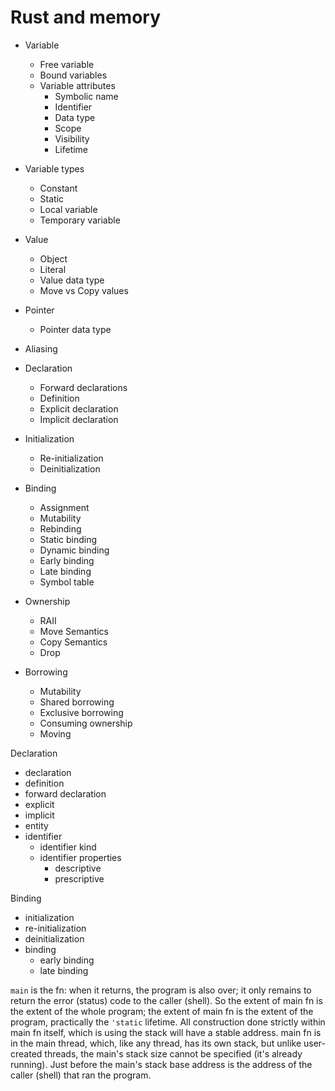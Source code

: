 # Rust and memory


* Variable
  - Free variable
  - Bound variables
  * Variable attributes
    - Symbolic name
    - Identifier
    - Data type
    - Scope
    - Visibility
    - Lifetime
* Variable types
  - Constant
  - Static
  - Local variable
  - Temporary variable
* Value
  - Object
  - Literal
  - Value data type
  - Move vs Copy values
* Pointer
  - Pointer data type
* Aliasing


* Declaration
  - Forward declarations
  - Definition
  - Explicit declaration
  - Implicit declaration
* Initialization
  - Re-initialization
  - Deinitialization
* Binding
  - Assignment
  - Mutability
  - Rebinding
  - Static binding
  - Dynamic binding
  - Early binding
  - Late binding
  - Symbol table
* Ownership
  - RAII
  - Move Semantics
  - Copy Semantics
  - Drop
* Borrowing
  - Mutability
  - Shared borrowing
  - Exclusive borrowing
  - Consuming ownership
  - Moving


Declaration
- declaration
- definition
- forward declaration
- explicit
- implicit
- entity
- identifier
  - identifier kind
  - identifier properties
    - descriptive
    - prescriptive

Binding
- initialization
- re-initialization
- deinitialization
- binding
  - early binding
  - late binding




`main` is the fn: when it returns, the program is also over; it only remains to return the error (status) code to the caller (shell). So the extent of main fn is the extent of the whole program; the extent of main fn is the extent of the program, practically the `'static` lifetime. All construction done strictly within main fn itself, which is using the stack will have a stable address. main fn is in the main thread, which, like any thread, has its own stack, but unlike user-created threads, the main's stack size cannot be specified (it's already running). Just before the main's stack base address is the address of the caller (shell) that ran the program. 

